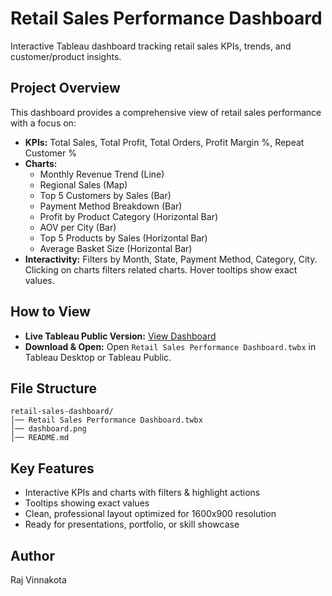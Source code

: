 # Retail Sales Performance Dashboard

Interactive Tableau dashboard tracking retail sales KPIs, trends, and customer/product insights.

## Project Overview
This dashboard provides a comprehensive view of retail sales performance with a focus on:

- **KPIs:** Total Sales, Total Profit, Total Orders, Profit Margin %, Repeat Customer %
- **Charts:** 
  - Monthly Revenue Trend (Line)
  - Regional Sales (Map)
  - Top 5 Customers by Sales (Bar)
  - Payment Method Breakdown (Bar)
  - Profit by Product Category (Horizontal Bar)
  - AOV per City (Bar)
  - Top 5 Products by Sales (Horizontal Bar)
  - Average Basket Size (Horizontal Bar)
- **Interactivity:** Filters by Month, State, Payment Method, Category, City. Clicking on charts filters related charts. Hover tooltips show exact values.

## How to View
- **Live Tableau Public Version:** [View Dashboard](https://public.tableau.com/views/RetailSalesPerformanceDashboard_17585584796330/RETAILSALESDASHBOARD?:language=en-US&publish=yes&:sid=&:redirect=auth&:display_count=n&:origin=viz_share_link)  
- **Download & Open:** Open `Retail Sales Performance Dashboard.twbx` in Tableau Desktop or Tableau Public.

## File Structure
```
retail-sales-dashboard/
│── Retail Sales Performance Dashboard.twbx
│── dashboard.png
│── README.md
```

## Key Features
- Interactive KPIs and charts with filters & highlight actions  
- Tooltips showing exact values  
- Clean, professional layout optimized for 1600x900 resolution  
- Ready for presentations, portfolio, or skill showcase

## Author
Raj Vinnakota
